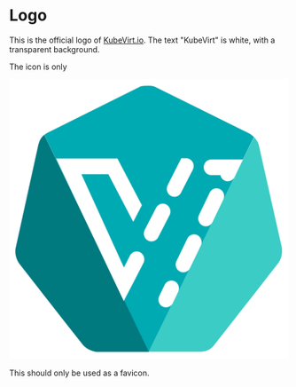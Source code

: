 # Logo

This is the official logo of [KubeVirt.io](KubeVirt_logo.png). The text "KubeVirt" is white, with a transparent background.

The icon is only

![KubeVirt_icon.png](KubeVirt_icon.png)

This should only be used as a favicon.
